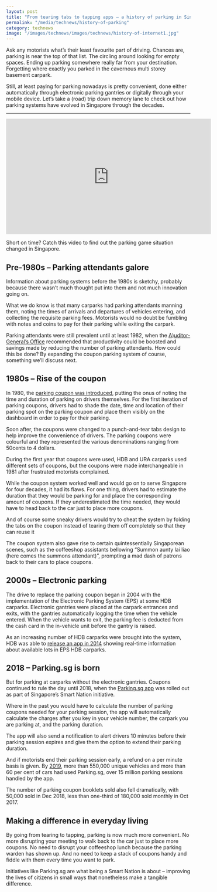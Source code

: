 ```yaml
---
layout: post
title: "From tearing tabs to tapping apps – a history of parking in Singapore"
permalink: "/media/technews/history-of-parking"
category: technews
image: "/images/technews/images/technews/history-of-internet1.jpg"
---
```



Ask any motorists what’s their least favourite part of driving. Chances are, parking is near the top of that list. The circling around looking for empty spaces. Ending up parking somewhere really far from your destination. Forgetting where exactly you parked in the cavernous multi storey basement carpark. 

Still, at least paying for parking nowadays is pretty convenient, done either automatically through electronic parking gantries or digitally through your mobile device. Let’s take a (road) trip down memory lane to check out how parking systems have evolved in Singapore through the decades. 


---

<div class="bp-youtube">

<iframe width="560" height="315" src="https://www.youtube.com/embed/xIzChauF7jY" title="YouTube video player" frameborder="0" allow="accelerometer; autoplay; clipboard-write; encrypted-media; gyroscope; picture-in-picture" allowfullscreen></iframe>
  
</div>

Short on time? Catch this video to find out the parking game situation changed in Singapore.

## Pre-1980s – Parking attendants galore

Information about parking systems before the 1980s is sketchy, probably because there wasn’t much thought put into them and not much innovation going on. 

What we do know is that many carparks had parking attendants manning them, noting the times of arrivals and departures of vehicles entering, and collecting the requisite parking fees. Motorists would no doubt be fumbling with notes and coins to pay for their parking while exiting the carpark. 

Parking attendants were still prevalent until at least 1982, when the [A)uditor-General’s Office](https://www.nas.gov.sg/archivesonline/government_records/Flipviewer/grid_publish/0/0b6fe76b-9f10-11e7-843a-0050568939ad-Cmd.23of1982/web/html5/index.html?launchlogo=tablet/GovernmentRecords_brandingLogo_.png&pn=31) recommended that productivity could be boosted and savings made by reducing the number of parking attendants. How could this be done? By expanding the coupon parking system of course, something we’ll discuss next. 
 

## 1980s – Rise of the coupon 

In 1980, the [parking coupon was introduced](https://www.straitstimes.com/singapore/transport/the-who-what-where-when-and-why-of-public-parking-coupons-in-singapore), putting the onus of noting the time and duration of parking on drivers themselves. For the first iteration of parking coupons, drivers had to shade the date, time and location of their parking spot on the parking coupon and place them visibly on the dashboard in order to pay for their parking. 

Soon after, the coupons were changed to a punch-and-tear tabs design to help improve the convenience of drivers. The parking coupons were colourful and they represented the various denominations ranging from 50cents to 4 dollars. 

During the first year that coupons were used, HDB and URA carparks used different sets of coupons, but the coupons were made interchangeable in 1981 after frustrated motorists complained.

While the coupon system worked well and would go on to serve Singapore for four decades, it had its flaws. For one thing, drivers had to estimate the duration that they would be parking for and place the corresponding amount of coupons. If they underestimated the time needed, they would have to head back to the car just to place more coupons. 

And of course some sneaky drivers would try to cheat the system by folding the tabs on the coupon instead of tearing them off completely so that they can reuse it

The coupon system also gave rise to certain quintessentially Singaporean scenes, such as the coffeeshop assistants bellowing “Summon aunty lai liao (here comes the summons attendant)”, prompting a mad dash of patrons back to their cars to place coupons. 



## 2000s – Electronic parking 

The drive to replace the parking coupon began in 2004 with the implementation of the Electronic Parking System (EPS) at some HDB carparks. Electronic gantries were placed at the carpark entrances and exits, with the gantries automatically logging the time when the vehicle entered. When the vehicle wants to exit, the parking fee is deducted from the cash card in the in-vehicle unit before the gantry is raised. 

As an increasing number of HDB carparks were brought into the system, HDB was able to [release an app in 2014](https://www.straitstimes.com/singapore/transport/real-time-information-on-hdb-carpark-lots-also-made-available-online) showing real-time information about available lots in EPS HDB carparks. 

## 2018 – Parking.sg is born 

But for parking at carparks without the electronic gantries. Coupons continued to rule the day until 2018, when the [Parking.sg app](https://www.parking.sg) was rolled out as part of Singapore’s Smart Nation initiative. 

Where in the past you would have to calculate the number of parking coupons needed for your parking session, the app will automatically calculate the charges after you key in your vehicle number, the carpark you are parking at, and the parking duration. 

The app will also send a notification to alert drivers 10 minutes before their parking session expires and give them the option to extend their parking duration. 

And if motorists end their parking session early, a refund on a per minute basis is given.
By [2019](https://vulcanpost.com/656482/parking-sg-app-singapore/), more than 550,000 unique vehicles and more than 60 per cent of cars had used Parking.sg, over 15 million parking sessions handled by the app.

The number of parking coupon booklets sold also fell dramatically, with 50,000 sold in Dec 2018, less than one-third of 180,000 sold monthly in Oct 2017.


## Making a difference in everyday living

By going from tearing to tapping, parking is now much more convenient. No more disrupting your meeting to walk back to the car just to place more coupons. No need to disrupt your coffeeshop lunch because the parking warden has shown up. And no need to keep a stack of coupons handy and fiddle with them every time you want to park. 

Initiatives like Parking.sg are what being a Smart Nation is about – improving the lives of citizens in small ways that nonetheless make a tangible difference. 
